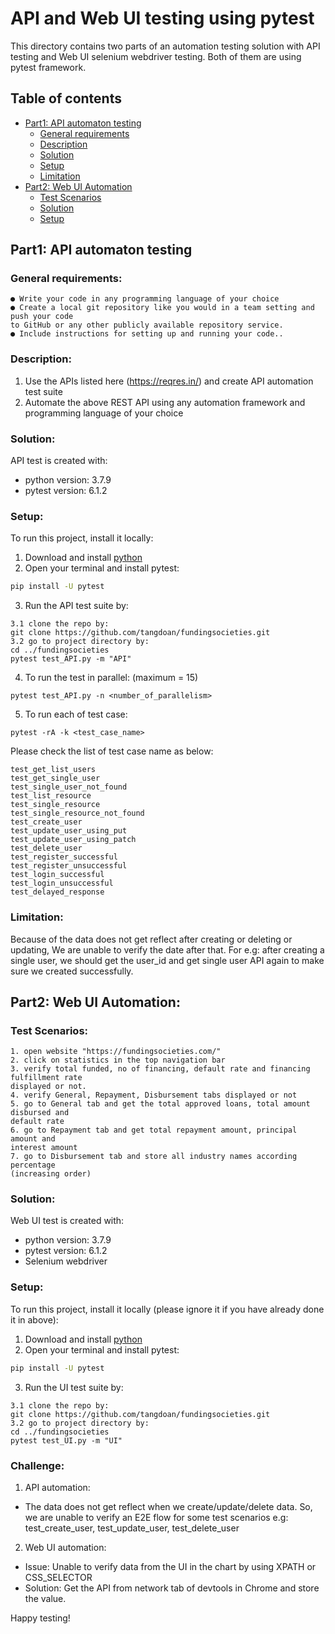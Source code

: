 
# API and Web UI testing using pytest #
This directory contains two parts of an automation testing solution with API testing and Web UI selenium webdriver testing. Both of them are using pytest framework.
## Table of contents
* [Part1: API automaton testing](#part1:-api-automation-testing)
    * [General requirements](#general-requirements)
    * [Description](#description)
    * [Solution](#solution)
    * [Setup](#setup)
    * [Limitation](#limitation)
* [Part2: Web UI Automation](#part2-web-ui-automation)
    * [Test Scenarios](#test-scenarios)
    * [Solution](#solution)
    * [Setup](#setup)
## Part1: API automaton testing
### General requirements:
    ● Write your code in any programming language of your choice
    ● Create a local git repository like you would in a team setting and push your code
    to GitHub or any other publicly available repository service.
    ● Include instructions for setting up and running your code..
### Description:
1. Use the APIs listed here (https://reqres.in/) and create API automation test suite
2. Automate the above REST API using any automation framework and programming
   language of your choice
### Solution:
API test is created with:
* python version: 3.7.9
* pytest version: 6.1.2
### Setup:
To run this project, install it locally:
1. Download and install [python](#https://www.python.org/downloads/)
2. Open your terminal and install pytest:
```bash
pip install -U pytest
```
3. Run the API test suite by:
```
3.1 clone the repo by: 
git clone https://github.com/tangdoan/fundingsocieties.git
3.2 go to project directory by:
cd ../fundingsocieties
pytest test_API.py -m "API"
```
4. To run the test in parallel: (maximum = 15)
```
pytest test_API.py -n <number_of_parallelism>
```
5. To run each of test case:
```
pytest -rA -k <test_case_name>
```
Please check the list of test case name as below:
```
test_get_list_users
test_get_single_user
test_single_user_not_found
test_list_resource
test_single_resource
test_single_resource_not_found
test_create_user
test_update_user_using_put
test_update_user_using_patch
test_delete_user
test_register_successful
test_register_unsuccessful
test_login_successful
test_login_unsuccessful
test_delayed_response
```
### Limitation:
Because of the data does not get reflect after creating or deleting or updating,
We are unable to verify the date after that.
For e.g: after creating a single user, we should get the user_id and get single user API again to make sure we created successfully.

## Part2: Web UI Automation:
### Test Scenarios:
```
1. open website "https://fundingsocieties.com/"
2. click on statistics in the top navigation bar
3. verify total funded, no of financing, default rate and financing fulfillment rate
displayed or not.
4. verify General, Repayment, Disbursement tabs displayed or not
5. go to General tab and get the total approved loans, total amount disbursed and
default rate
6. go to Repayment tab and get total repayment amount, principal amount and
interest amount
7. go to Disbursement tab and store all industry names according percentage
(increasing order)
```
### Solution:
Web UI test is created with:
* python version: 3.7.9
* pytest version: 6.1.2
* Selenium webdriver
### Setup:
To run this project, install it locally (please ignore it if you have already done it in above):
1. Download and install [python](#https://www.python.org/downloads/)
2. Open your terminal and install pytest:
```bash
pip install -U pytest
```
3. Run the UI test suite by:
```
3.1 clone the repo by: 
git clone https://github.com/tangdoan/fundingsocieties.git
3.2 go to project directory by:
cd ../fundingsocieties
pytest test_UI.py -m "UI"
```

### Challenge:
1. API automation:
- The data does not get reflect when we create/update/delete data. So, we are unable to verify an E2E flow for some test scenarios
e.g: test_create_user, test_update_user, test_delete_user
2. Web UI automation:
- Issue: Unable to verify data from the UI in the chart by using XPATH or CSS_SELECTOR
- Solution: Get the API from network tab of devtools in Chrome and store the value. 

Happy testing!
